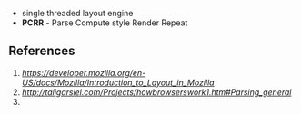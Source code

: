 * single threaded layout engine
* **PCRR** - Parse Compute style Render Repeat



## References
1. _https://developer.mozilla.org/en-US/docs/Mozilla/Introduction_to_Layout_in_Mozilla_
2. _http://taligarsiel.com/Projects/howbrowserswork1.htm#Parsing_general_
3. 
